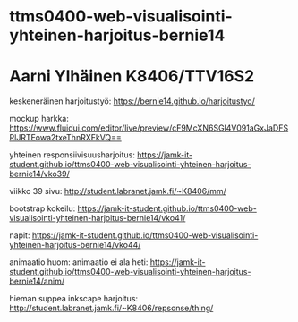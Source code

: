 # ttms0400-web-visualisointi-yhteinen-harjoitus-bernie14
# Aarni Ylhäinen K8406/TTV16S2
keskeneräinen harjoitustyö: https://bernie14.github.io/harjoitustyo/

mockup harkka: https://www.fluidui.com/editor/live/preview/cF9McXN6SGl4V091aGxJaDFSRlJRTEowa2txeThnRXFkVQ==

yhteinen responsiivisuusharjoitus: https://jamk-it-student.github.io/ttms0400-web-visualisointi-yhteinen-harjoitus-bernie14/vko39/

viikko 39 sivu: http://student.labranet.jamk.fi/~K8406/mm/

bootstrap kokeilu: https://jamk-it-student.github.io/ttms0400-web-visualisointi-yhteinen-harjoitus-bernie14/vko41/

napit: https://jamk-it-student.github.io/ttms0400-web-visualisointi-yhteinen-harjoitus-bernie14/vko44/

animaatio huom: animaatio ei ala heti: https://jamk-it-student.github.io/ttms0400-web-visualisointi-yhteinen-harjoitus-bernie14/anim/

hieman suppea inkscape harjoitus: http://student.labranet.jamk.fi/~K8406/repsonse/thing/
